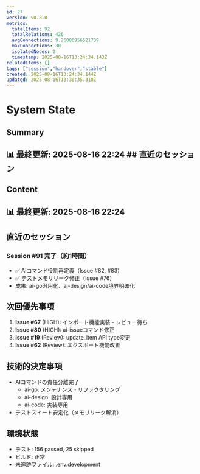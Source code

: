 ```yaml
---
id: 27
version: v0.8.0
metrics:
  totalItems: 92
  totalRelations: 426
  avgConnections: 9.26086956521739
  maxConnections: 30
  isolatedNodes: 2
  timestamp: 2025-08-16T13:24:34.143Z
relatedItems: []
tags: ["session","handover","stable"]
created: 2025-08-16T13:24:34.144Z
updated: 2025-08-16T13:30:35.318Z
---
```


# System State

## Summary

## 📊 最終更新: 2025-08-16 22:24  ## 直近のセッション

## Content

## 📊 最終更新: 2025-08-16 22:24

## 直近のセッション
### Session #91 完了（約1時間）
- ✅ AIコマンド役割再定義（Issue #82, #83）
- ✅ テストメモリリーク修正（Issue #76）
- 成果: ai-go汎用化、ai-design/ai-code境界明確化

## 次回優先事項
1. **Issue #67** (HIGH): インポート機能実装 - レビュー待ち
2. **Issue #80** (HIGH): ai-issueコマンド修正
3. **Issue #19** (Review): update_item API type変更
4. **Issue #62** (Review): エクスポート機能改善

## 技術的決定事項
- AIコマンドの責任分離完了
  - ai-go: メンテナンス・リファクタリング
  - ai-design: 設計専用
  - ai-code: 実装専用
- テストスイート安定化（メモリリーク解消）

## 環境状態
- テスト: 156 passed, 25 skipped
- ビルド: 正常
- 未追跡ファイル: .env.development

